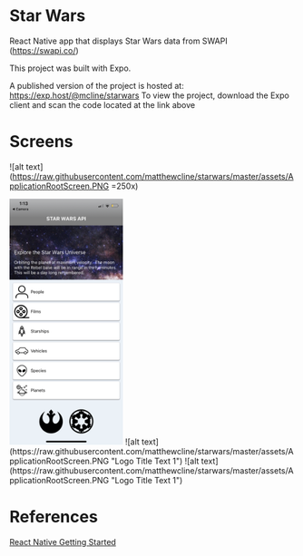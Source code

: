 # Star Wars

React Native app that displays Star Wars data from SWAPI (https://swapi.co/)

This project was built with Expo.

A published version of the project is hosted at: https://exp.host/@mcline/starwars
To view the project, download the Expo client and scan the code located at the link above

# Screens

![alt text](https://raw.githubusercontent.com/matthewcline/starwars/master/assets/ApplicationRootScreen.PNG =250x)

<img src="https://raw.githubusercontent.com/matthewcline/starwars/master/assets/ApplicationRootScreen.PNG" alt="drawing" width="200"/>
![alt text](https://raw.githubusercontent.com/matthewcline/starwars/master/assets/ApplicationRootScreen.PNG "Logo Title Text 1")
![alt text](https://raw.githubusercontent.com/matthewcline/starwars/master/assets/ApplicationRootScreen.PNG "Logo Title Text 1")

# References
[React Native Getting Started](https://facebook.github.io/react-native/docs/getting-started.html)